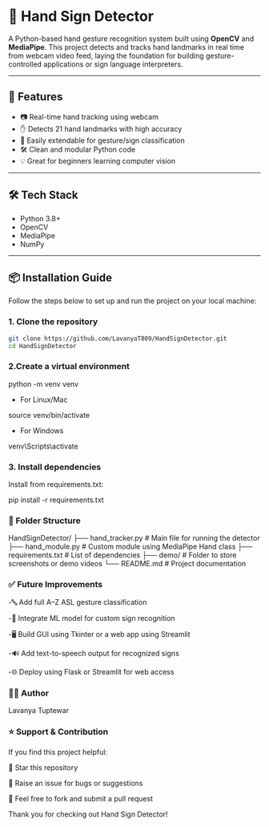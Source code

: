 # 🤟 Hand Sign Detector

A Python-based hand gesture recognition system built using **OpenCV** and **MediaPipe**. This project detects and tracks hand landmarks in real time from webcam video feed, laying the foundation for building gesture-controlled applications or sign language interpreters.

---

## 🚀 Features

- 📷 Real-time hand tracking using webcam
- ✋ Detects 21 hand landmarks with high accuracy
- 🧠 Easily extendable for gesture/sign classification
- 🛠️ Clean and modular Python code
- 💡 Great for beginners learning computer vision

---

## 🛠️ Tech Stack

- Python 3.8+
- OpenCV
- MediaPipe
- NumPy

---

## 📦 Installation Guide

Follow the steps below to set up and run the project on your local machine:

### 1. Clone the repository

```bash
git clone https://github.com/LavanyaT809/HandSignDetector.git
cd HandSignDetector
```

### 2.Create a virtual environment
python -m venv venv

- For Linux/Mac
  
source venv/bin/activate


- For Windows

venv\Scripts\activate


### 3. Install dependencies
Install from requirements.txt:

pip install -r requirements.txt

### 📁 Folder Structure
HandSignDetector/
├── hand_tracker.py        # Main file for running the detector
├── hand_module.py         # Custom module using MediaPipe Hand class
├── requirements.txt       # List of dependencies
├── demo/                  # Folder to store screenshots or demo videos
└── README.md              # Project documentation 

### ✅ Future Improvements
-🔤 Add full A–Z ASL gesture classification

-🧠 Integrate ML model for custom sign recognition

-🖥️ Build GUI using Tkinter or a web app using Streamlit

-🔊 Add text-to-speech output for recognized signs

-🌐 Deploy using Flask or Streamlit for web access

### 🙋‍♀️ Author
Lavanya Tuptewar

### ⭐ Support & Contribution
If you find this project helpful:

🌟 Star this repository

🐛 Raise an issue for bugs or suggestions

🤝 Feel free to fork and submit a pull request

Thank you for checking out Hand Sign Detector!
